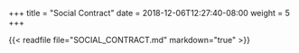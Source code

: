 +++
title = "Social Contract"
date = 2018-12-06T12:27:40-08:00
weight = 5
+++

{{< readfile file="SOCIAL_CONTRACT.md" markdown="true" >}}
